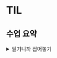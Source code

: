 # TIL

## 수업 요약
<details>
<summary>필기니까 접어놓기</summary>

<!-- summary 아래 한칸 공백 두어야함 -->
### 프로그래밍 패러다임
#### Procedural Programming 절차 지향 프로그래밍
- 프로그램을 함수와 절차 중심으로 작성, 데이터를 함수에 전달하며 순차적으로 처리
- 변수와 함수를 별개로 다루는 경우
  ```python
  name = 'Alice'
  age = 25
  def introduce(name, age):
      print(f'안녕하세요, {name}입니다. 나이는 {age}살입니다.')
  introduce(name, age)
  ```
- 특징  
  ![image](https://github.com/user-attachments/assets/9e8a7bea-f45b-44a7-9a72-0a357c2fd70c)  
  복잡성이 크고 유지보수에 문제가 있다  
#### Object Oriented Programming 객체 지향 프로그래밍
- 데이터와 함수를 하나의 단위(객체)로 묶어 관리. 이를 조합하고 재활용하는 방식으로 구성
- 객체 안에 변수와 이와 관련된 기능(메서드) 포함
  ```python
  class Person:
    def __init__(self, name, age):
        self.name = name
        self.age = age

    def introduce(self):
        print(f'안녕하세요, {self.name}입니다. 나이는 {self.age}살입니다.')


  alice = Person('Alice', 25)
  alice.introduce()
  ```


</details>



